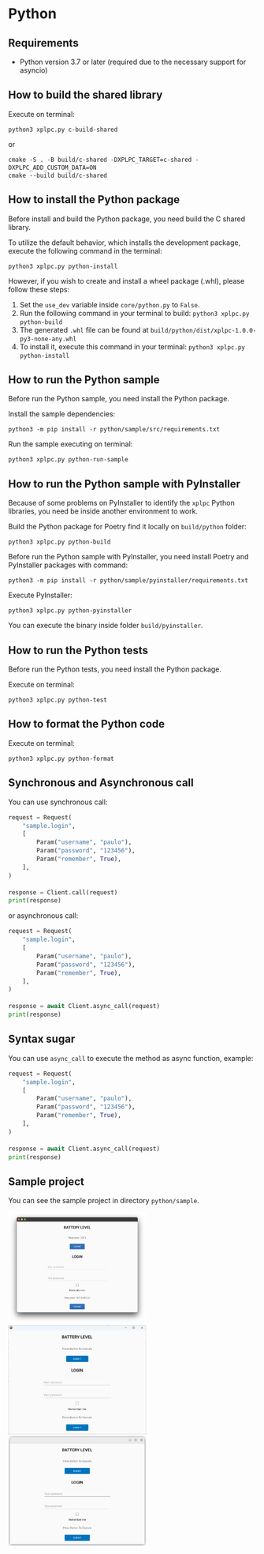 # Python

## Requirements

*   Python version 3.7 or later (required due to the necessary support for asyncio)

## How to build the shared library

Execute on terminal:

    python3 xplpc.py c-build-shared

or

    cmake -S . -B build/c-shared -DXPLPC_TARGET=c-shared -DXPLPC_ADD_CUSTOM_DATA=ON
    cmake --build build/c-shared

## How to install the Python package

Before install and build the Python package, you need build the C shared library.

To utilize the default behavior, which installs the development package, execute the following command in the terminal:

    python3 xplpc.py python-install

However, if you wish to create and install a wheel package (.whl), please follow these steps:

1.  Set the `use_dev` variable inside `core/python.py` to `False`.
2.  Run the following command in your terminal to build: `python3 xplpc.py python-build`
3.  The generated `.whl` file can be found at `build/python/dist/xplpc-1.0.0-py3-none-any.whl`
4.  To install it, execute this command in your terminal: `python3 xplpc.py python-install`

## How to run the Python sample

Before run the Python sample, you need install the Python package.

Install the sample dependencies:

    python3 -m pip install -r python/sample/src/requirements.txt

Run the sample executing on terminal:

    python3 xplpc.py python-run-sample

## How to run the Python sample with PyInstaller

Because of some problems on PyInstaller to identify the `xplpc` Python libraries, you need be inside another environment to work.

Build the Python package for Poetry find it locally on `build/python` folder:

    python3 xplpc.py python-build

Before run the Python sample with PyInstaller, you need install Poetry and PyInstaller packages with command:

    python3 -m pip install -r python/sample/pyinstaller/requirements.txt

Execute PyInstaller:

    python3 xplpc.py python-pyinstaller

You can execute the binary inside folder `build/pyinstaller`.

## How to run the Python tests

Before run the Python tests, you need install the Python package.

Execute on terminal:

    python3 xplpc.py python-test

## How to format the Python code

Execute on terminal:

    python3 xplpc.py python-format

## Synchronous and Asynchronous call

You can use synchronous call:

```python
request = Request(
    "sample.login",
    [
        Param("username", "paulo"),
        Param("password", "123456"),
        Param("remember", True),
    ],
)

response = Client.call(request)
print(response)
```

or asynchronous call:

```python
request = Request(
    "sample.login",
    [
        Param("username", "paulo"),
        Param("password", "123456"),
        Param("remember", True),
    ],
)

response = await Client.async_call(request)
print(response)
```

## Syntax sugar

You can use `async_call` to execute the method as async function, example:

```python
request = Request(
    "sample.login",
    [
        Param("username", "paulo"),
        Param("password", "123456"),
        Param("remember", True),
    ],
)

response = await Client.async_call(request)
print(response)
```

## Sample project

You can see the sample project in directory `python/sample`.

<img width="280" src="https://github.com/xplpc/xplpc/blob/main/extras/images/screenshot-python-macos.png?raw=true">

<img width="280" src="https://github.com/xplpc/xplpc/blob/main/extras/images/screenshot-python-windows.png?raw=true">

<img width="280" src="https://github.com/xplpc/xplpc/blob/main/extras/images/screenshot-python-linux.png?raw=true">
